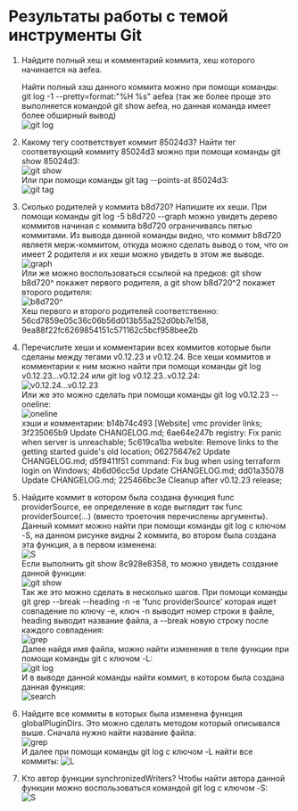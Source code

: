 # Результаты работы с темой инструменты Git

1. Найдите полный хеш и комментарий коммита, хеш которого начинается на aefea.

    Найти полный хэш данного коммита можно при помощи команды: git log -1 --pretty=format:"%H %s" aefea (так же более проще это выполняется командой git show aefea, но данная команда имеет более обширный вывод)
    <br/>
    ![git log](img/1.jpg)
    <br/>

2. Какому тегу соответствует коммит 85024d3?
    Найти тег соответвующий коммиту 85024d3 можно при помощи команды git show 85024d3:
    <br/>
    ![git show](img/2.jpg)
    <br/>
    Или при помощи команды git tag --points-at 85024d3:
    <br/>
    ![git tag](img/2.1.jpg)
    <br/>
3. Сколько родителей у коммита b8d720? Напишите их хеши.
    При помощи команды git log -5 b8d720 --graph можно увидеть дерево коммитов начиная с коммита b8d720 ограничиваясь пятью коммитами. Из вывода данной команды видно, что коммит  b8d720 являетя мерж-коммитом, откуда можно сделать вывод о том, что он имеет 2 родителя и их хеши можно увидеть в этом же выводе.
    <br/>
    ![graph](img/3-network.jpg)
    <br/>
    Или же можно воспользоваться ссылкой на предков: git show b8d720^ покажет первого родителя, а git show b8d720^2 покажет второго родителя:
    <br/>
    ![b8d720^](img/3.jpg)
    <br/>
    Хеш первого и второго родителей соответственно: 56cd7859e05c36c06b56d013b55a252d0bb7e158, 9ea88f22fc6269854151c571162c5bcf958bee2b
    <br/>
4. Перечислите хеши и комментарии всех коммитов которые были сделаны между тегами v0.12.23 и v0.12.24.
    Все хеши коммитов и комментарии к ним можно найти при помощи команды git log v0.12.23...v0.12.24 или git log v0.12.23..v0.12.24:
    <br/>
    ![v0.12.24...v0.12.23](img/4.jpg)
    <br/>
    Или же это можно сделать при помощи команды git log v0.12.23 --oneline:
    <br/>
    ![oneline](img/4.1.jpg)
    <br/>
    хэши и комментарии: b14b74c493 [Website] vmc provider links;
                        3f235065b9 Update CHANGELOG.md;
                        6ae64e247b registry: Fix panic when server is unreachable;
                        5c619ca1ba website: Remove links to the getting started guide's old location;
                        06275647e2 Update CHANGELOG.md;
                        d5f9411f51 command: Fix bug when using terraform login on Windows;
                        4b6d06cc5d Update CHANGELOG.md;
                        dd01a35078 Update CHANGELOG.md;
                        225466bc3e Cleanup after v0.12.23 release;
    <br/>
5. Найдите коммит в котором была создана функция func providerSource, ее определение в коде выглядит так func providerSource(...) (вместо троеточия перечислены аргументы).
    Данный коммит можно найти при помощи команды git log с ключом -S, на данном рисунке видны 2 коммита, во втором была создана эта функция, а в первом изменена:
    <br/>
    ![S](img/5.jpg)
    <br/>
    Если выполнить git show 8c928e8358, то можно увидеть создание данной функции:
    <br/>
    ![git show](img/5.2.jpg)
    <br/>
    Так же это можно сделать в несколько шагов. При помощи команды git grep --break --heading -n -e 'func providerSource' которая ищет совпадение по ключу -e, ключ -n выводит номер строки в файле, heading выводит название файла, а --break новую строку после каждого совпадения:
    <br/>
    ![grep](img/5.3.jpg)
    <br/>
    Далее найдя имя файла, можно найти изменения в теле функции при помощи команды git с ключом -L:
    <br/>
    ![git log](img/5.4.jpg)
    <br/>
    И в выводе данной команды найти коммит, в котором была создана данная функция:
    <br/>
    ![search](img/5.5.jpg)
    <br/>
6. Найдите все коммиты в которых была изменена функция globalPluginDirs.
    Это можно сделать методом который описывался выше. Сначала нужно найти название файла:
    <br/>
    ![grep](img/6(search%20file).jpg)
    <br/>
    И далее при помощи команды git log с ключом -L найти все коммиты:
    ![L](img/6.1%20search%20commit's.jpg)
    <br/>
7. Кто автор функции synchronizedWriters?
    Чтобы найти автора данной функции можно воспользоваться командой git log с ключом -S:
    <br/>
    ![S](img/7.jpg)
    <br/>

